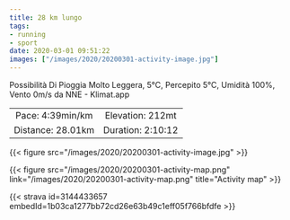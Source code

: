```yaml
---
title: 28 km lungo
tags:
- running
- sport
date: 2020-03-01 09:51:22
images: ["/images/2020/20200301-activity-image.jpg"]
---
```


Possibilità Di Pioggia Molto Leggera, 5°C, Percepito 5°C, Umidità 100%, Vento 0m/s da NNE - Klimat.app

| | |
| :-: | :-: |
| Pace: 4:39min/km | Elevation: 212mt |
| Distance: 28.01km | Duration: 2:10:12 |

{{< figure src="/images/2020/20200301-activity-image.jpg" >}}


{{< figure src="/images/2020/20200301-activity-map.png" link="/images/2020/20200301-activity-map.png" title="Activity map" >}}


{{< strava id=3144433657 embedId=1b03ca1277bb72cd26e63b49c1eff05f766bfdfe >}}

